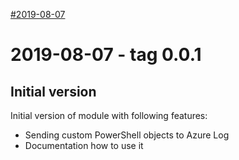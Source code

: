 <!-- TOC -->
[#2019-08-07](#2019-08-07)
<!-- TOC -->

# 2019-08-07 - tag 0.0.1

## Initial version

Initial version of module with following features:

- Sending custom PowerShell objects to Azure Log
- Documentation how to use it
